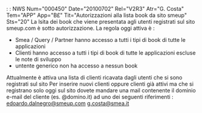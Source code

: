 :  : NWS Num="000450" Date="20100702" Rel="V2R3" Atr="G. Costa" Tem="APP" App="B£" Tit="Autorizzazioni alla lista book da sito smeup" Sts="20"
La lsita dei book che viene presentata agli utenti registrati sul sito smeup.com è sotto autorizzazione.
La regola oggi attiva è : 
- Smea / Query / Partner hanno accesso a tutti i tipi di book di tutte le applicazioni
- Clienti hanno accesso a tutti i tipi di book di tutte le applicazioni escluse le note di sviluppo
- untente generico non ha accesso a nessun book

Attualmente è attiva una lista di clienti ricavata dagli utenti che si sono registrati sul sito Per inserire nuovi clienti oppure clienti già attivi ma che si registrano solo oggi sul sito dovete mandare una mail contenente il dominio e-mail del cliente (es. @domino.it) ad uno dei seguenti riferimenti : 
edoardo.dalnegro@smeup.com
g.costa@smea.it
